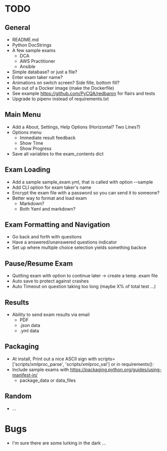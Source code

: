 # TODO 

## General
- README.md
- Python DocStrings
- A few sample exams
  - DCA
  - AWS Practitioner
  - Ansible
- Simple database? or just a file?
- Enter exam taker name?
- Animations on switch screen?  Side fille, bottom fill?
- Run out of a Docker image (make the Dockerfile)
- See example https://github.com/PyCQA/redbaron for flairs and tests
- Upgrade to pipenv instead of requirements.txt


## Main Menu
- Add a About, Settings, Help Options (Horizontal? Two Lines?)
- Options menu
  - Immediate result feedback
  - Show Time
  - Show Progress
- Save all variables to the exam_contents dict


## Exam Loading
- Add a sample sample_exam.yml, that is called with option --sample
- Add CLI option for exam taker's name
- Encrypt the exam file with a password so you can send it to someone?
- Better way to format and load exam
  - Markdown?
  - Both Yaml and markdown?


## Exam Formatting and Navigation
- Go back and forth with questions
- Have a answered/unanswered questions indicator 
- Set up where multiple choice selection yields something backce


## Pause/Resume Exam
- Quitting exam with option to continue later -> create a temp .exam file
- Auto save to protect against crashes
- Auto Timeout on question taking too long (maybe X% of total test ...)


## Results
- Ability to send exam results via email
  - PDF
  - .json data
  - .yml data


## Packaging
- At install, Print out a nice ASCII sign with scripts=['scripts/xmlproc_parse', 'scripts/xmlproc_val'] or in requirements():
- Include sample exams with https://packaging.python.org/guides/using-manifest-in/
  - package_data  or  data_files


## Random
- ...


# Bugs
- I'm sure there are some lurking in the dark ...
